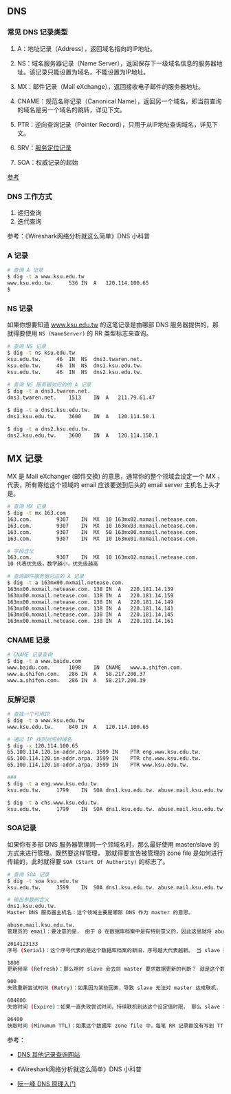 ## DNS


### 常见 DNS 记录类型

1. A：地址记录（Address），返回域名指向的IP地址。

2. NS：域名服务器记录（Name Server），返回保存下一级域名信息的服务器地址。该记录只能设置为域名，不能设置为IP地址。

3. MX：邮件记录（Mail eXchange），返回接收电子邮件的服务器地址。

4. CNAME：规范名称记录（Canonical Name），返回另一个域名，即当前查询的域名是另一个域名的跳转，详见下文。

5. PTR：逆向查询记录（Pointer Record），只用于从IP地址查询域名，详见下文。

6. SRV：[服务定位记录]([https://zh.wikipedia.org/wiki/SRV%E8%AE%B0%E5%BD%95](https://zh.wikipedia.org/wiki/SRV记录))

7. SOA：权威记录的起始

[参考](https://zh.wikipedia.org/wiki/DNS%E8%AE%B0%E5%BD%95%E7%B1%BB%E5%9E%8B%E5%88%97%E8%A1%A8)

### DNS 工作方式

1. 递归查询
2. 迭代查询

参考：《Wireshark网络分析就这么简单》DNS 小科普

### A 记录

```bash
# 查询 A 记录
$ dig -t a www.ksu.edu.tw
www.ksu.edu.tw.		536	IN	A	120.114.100.65
$ 

```

### NS 记录

如果你想要知道 www.ksu.edu.tw 的这笔记录是由哪部 DNS 服务器提供的，那就得要使用 `NS (NameServer)` 的 RR 类型标志来查询。

```bash
# 查询 NS 记录
$ dig -t ns ksu.edu.tw
ksu.edu.tw.		46	IN	NS	dns3.twaren.net.
ksu.edu.tw.		46	IN	NS	dns1.ksu.edu.tw.
ksu.edu.tw.		46	IN	NS	dns2.ksu.edu.tw.
 
# 查询 NS 服务器对应的的 A 记录
$ dig -t a dns3.twaren.net.
dns3.twaren.net.	1513	IN	A	211.79.61.47

$ dig -t a dns1.ksu.edu.tw.
dns1.ksu.edu.tw.	3600	IN	A	120.114.50.1

$ dig -t a dns2.ksu.edu.tw.
dns2.ksu.edu.tw.	3600	IN	A	120.114.150.1

```


## MX 记录

MX 是 Mail eXchanger (邮件交换) 的意思，通常你的整个领域会设定一个 MX ，代表，所有寄给这个领域的 email 应该要送到后头的 email server 主机名上头才是。

```bash
# 查询 MX 记录
$ dig -t mx 163.com
163.com.		9307	IN	MX	10 163mx02.mxmail.netease.com.
163.com.		9307	IN	MX	10 163mx03.mxmail.netease.com.
163.com.		9307	IN	MX	50 163mx00.mxmail.netease.com.
163.com.		9307	IN	MX	10 163mx01.mxmail.netease.com.

# 字段含义
163.com.		9307	IN	MX	10 163mx02.mxmail.netease.com.
10 代表优先级，数字越小，优先级越高

# 查询邮件服务器对应的 A 记录
$ dig -t a 163mx00.mxmail.netease.com.
163mx00.mxmail.netease.com. 138	IN	A	220.181.14.139
163mx00.mxmail.netease.com. 138	IN	A	220.181.14.159
163mx00.mxmail.netease.com. 138	IN	A	220.181.14.149
163mx00.mxmail.netease.com. 138	IN	A	220.181.14.141
163mx00.mxmail.netease.com. 138	IN	A	220.181.14.145
163mx00.mxmail.netease.com. 138	IN	A	220.181.14.161

```

### CNAME 记录

```bash
# CNAME 记录查询
$ dig -t a www.baidu.com
www.baidu.com.		1098	IN	CNAME	www.a.shifen.com.
www.a.shifen.com.	286	IN	A	58.217.200.37
www.a.shifen.com.	286	IN	A	58.217.200.39

```

### 反解记录

```bash
# 查找一个可用IP
$ dig -t a www.ksu.edu.tw
www.ksu.edu.tw.		840	IN	A	120.114.100.65

# 通过 IP 找到对应的域名
$ dig -x 120.114.100.65
65.100.114.120.in-addr.arpa. 3599 IN	PTR	eng.www.ksu.edu.tw.
65.100.114.120.in-addr.arpa. 3599 IN	PTR	chs.www.ksu.edu.tw.
65.100.114.120.in-addr.arpa. 3599 IN	PTR	www.ksu.edu.tw.

###
$ dig -t a eng.www.ksu.edu.tw.
ksu.edu.tw.		1799	IN	SOA	dns1.ksu.edu.tw. abuse.mail.ksu.edu.tw. 2014123133 1800 900 604800 86400

$ dig -t a chs.www.ksu.edu.tw.
ksu.edu.tw.		1799	IN	SOA	dns1.ksu.edu.tw. abuse.mail.ksu.edu.tw. 2014123133 1800 900 604800 86400

```

### SOA记录

如果你有多部 DNS 服务器管理同一个领域名时，那么最好使用 master/slave 的方式来进行管理。既然要这样管理， 那就得要宣告被管理的 zone file 是如何进行传输的，此时就得要 `SOA (Start Of Authority)` 的标志了。

```bash
# 查询 SOA 记录
$ dig -t soa ksu.edu.tw
ksu.edu.tw.		3599	IN	SOA	dns1.ksu.edu.tw. abuse.mail.ksu.edu.tw. 2014123133 1800 900 604800 86400

# 输出参数的含义
dns1.ksu.edu.tw.
Master DNS 服务器主机名：这个领域主要是哪部 DNS 作为 master 的意思。

abuse.mail.ksu.edu.tw. 
管理员的 email：要注意的是， 由于 @ 在数据库档案中是有特别意义的，因此这里就将 abuse@mail.ksu.edu.tw 改写成 abuse.mail.ksu.edu.tw。

2014123133 
序号 (Serial)：这个序号代表的是这个数据库档案的新旧，序号越大代表越新。 当 slave 要判断是否主动下载新的数据库时，就以序号是否比 slave 上的还要新来判断，若是则下载，若不是则不下载。 所以当你修订了数据库内容时，记得要将这个数值放大才行！ 

1800 
更新频率 (Refresh)：那么啥时 slave 会去向 master 要求数据更新的判断？ 就是这个数值定义的。

900 
失败重新尝试时间 (Retry)：如果因为某些因素，导致 slave 无法对 master 达成联机， 那么在多久的时间内，slave 会尝试重新联机到 master。在设定中，900 秒会重新尝试一次。意思是说，每 1800 秒 slave 会主动向 master 联机，但如果该次联机没有成功，那接下来尝试联机的时间会变成 900 秒。若后来有成功，则又会恢复到 1800 秒才再一次联机。

604800 
失效时间 (Expire)：如果一直失败尝试时间，持续联机到达这个设定值时限， 那么 slave 将不再继续尝试联机，并且尝试删除这份下载的 zone file 信息。设定为 604800 秒。意思是说，当联机一直失败，每 900 秒尝试到达 604800 秒后slave 将不再更新，只能等待系统管理员的处理。

86400
快取时间 (Minumum TTL)：如果这个数据库 zone file 中，每笔 RR 记录都没有写到 TTL 快取时间的话，那么就以这个 SOA 的设定值为主。

```

参考：

* [DNS 其他记录查询网站](https://mxtoolbox.com/)

* 《Wireshark网络分析就这么简单》DNS 小科普

* [阮一峰 DNS 原理入门](http://www.ruanyifeng.com/blog/2016/06/dns.html)